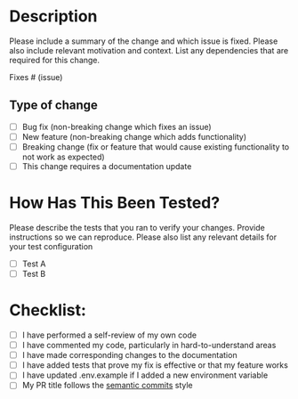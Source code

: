 # Description

Please include a summary of the change and which issue is fixed. Please also include relevant motivation and context. List any dependencies that are required for this change.

Fixes # (issue)

## Type of change

<!--Please delete options that are not relevant. -->

- [ ] Bug fix (non-breaking change which fixes an issue)
- [ ] New feature (non-breaking change which adds functionality)
- [ ] Breaking change (fix or feature that would cause existing functionality to not work as expected)
- [ ] This change requires a documentation update

# How Has This Been Tested?

Please describe the tests that you ran to verify your changes. Provide instructions so we can reproduce. Please also list any relevant details for your test configuration

- [ ] Test A
- [ ] Test B

# Checklist:

<!-- UI Code does not need tests -->

- [ ] I have performed a self-review of my own code
- [ ] I have commented my code, particularly in hard-to-understand areas
- [ ] I have made corresponding changes to the documentation
- [ ] I have added tests that prove my fix is effective or that my feature works 
- [ ] I have updated .env.example if I added a new environment variable
- [ ] My PR title follows the [semantic commits](https://www.conventionalcommits.org/en/v1.0.0/) style 
